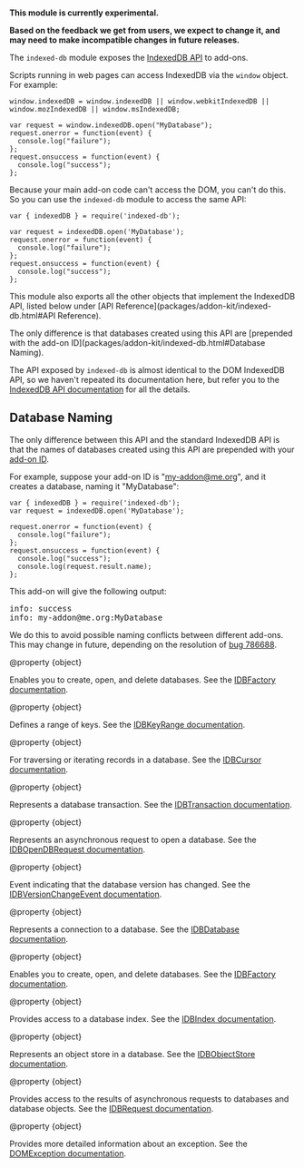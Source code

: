 <!-- This Source Code Form is subject to the terms of the Mozilla Public
   - License, v. 2.0. If a copy of the MPL was not distributed with this
   - file, You can obtain one at http://mozilla.org/MPL/2.0/. -->

<div class="experimental">
<br>

**This module is currently experimental.**

**Based on the feedback we get from users, we expect to change it,
and may need to make incompatible changes in future releases.**

</div>

The `indexed-db` module exposes the
[IndexedDB API](https://developer.mozilla.org/en-US/docs/IndexedDB)
to add-ons.

Scripts running in web pages can access IndexedDB via the `window` object.
For example:

    window.indexedDB = window.indexedDB || window.webkitIndexedDB || window.mozIndexedDB || window.msIndexedDB;

    var request = window.indexedDB.open("MyDatabase");
    request.onerror = function(event) {
      console.log("failure");
    };
    request.onsuccess = function(event) {
      console.log("success");
    };

Because your main add-on code can't access the DOM, you can't do this.
So you can use the `indexed-db` module to access the same API:

    var { indexedDB } = require('indexed-db');

    var request = indexedDB.open('MyDatabase');
    request.onerror = function(event) {
      console.log("failure");
    };
    request.onsuccess = function(event) {
      console.log("success");
    };

This module also exports all the other objects that implement
the IndexedDB API, listed below under
[API Reference](packages/addon-kit/indexed-db.html#API Reference).

<span class="aside">
The only difference is that databases created using this API are
[prepended with the add-on ID](packages/addon-kit/indexed-db.html#Database Naming).
</span>

The API exposed by `indexed-db` is almost identical to the DOM IndexedDB API,
so we haven't repeated its documentation here, but refer you to the
[IndexedDB API documentation](https://developer.mozilla.org/en-US/docs/IndexedDB)
for all the details.

## Database Naming ##

The only difference between this API and the standard IndexedDB API is that
the names of databases created using this API are prepended with your
[add-on ID](dev-guide/guides/program-id.html).

For example, suppose your add-on ID is "my-addon@me.org", and it creates
a database, naming it "MyDatabase":

    var { indexedDB } = require('indexed-db');
    var request = indexedDB.open('MyDatabase');

    request.onerror = function(event) {
      console.log("failure");
    };
    request.onsuccess = function(event) {
      console.log("success");
      console.log(request.result.name);
    };

This add-on will give the following output:

<pre>
info: success
info: my-addon@me.org:MyDatabase
</pre>

We do this to avoid possible naming conflicts between different add-ons.
This may change in future, depending on the resolution of
[bug 786688](https://bugzilla.mozilla.org/show_bug.cgi?id=786688).

<api name="indexedDB">
@property {object}

Enables you to create, open, and delete databases.
See the [IDBFactory documentation](https://developer.mozilla.org/en-US/docs/IndexedDB/IDBFactory).
</api>

<api name="IDBKeyRange">
@property {object}

Defines a range of keys.
See the [IDBKeyRange documentation](https://developer.mozilla.org/en-US/docs/IndexedDB/IDBKeyRange).
</api>

<api name="IDBCursor">
@property {object}

For traversing or iterating records in a database.
See the [IDBCursor documentation](https://developer.mozilla.org/en-US/docs/IndexedDB/IDBCursor).

</api>

<api name="IDBTransaction">
@property {object}

Represents a database transaction.
See the [IDBTransaction documentation](https://developer.mozilla.org/en-US/docs/IndexedDB/IDBTransaction).
</api>

<api name="IDBOpenDBRequest">
@property {object}

Represents an asynchronous request to open a database.
See the [IDBOpenDBRequest documentation](https://developer.mozilla.org/en-US/docs/IndexedDB/IDBOpenDBRequest).
</api>

<api name="IDBVersionChangeEvent">
@property {object}

Event indicating that the database version has changed.
See the [IDBVersionChangeEvent documentation](https://developer.mozilla.org/en-US/docs/IndexedDB/IDBVersionChangeEvent).
</api>

<api name="IDBDatabase">
@property {object}

Represents a connection to a database.
See the [IDBDatabase documentation](https://developer.mozilla.org/en-US/docs/IndexedDB/IDBDatabase).
</api>

<api name="IDBFactory">
@property {object}

Enables you to create, open, and delete databases.
See the [IDBFactory documentation](https://developer.mozilla.org/en-US/docs/IndexedDB/IDBFactory).
</api>

<api name="IDBIndex">
@property {object}

Provides access to a database index.
See the [IDBIndex documentation](https://developer.mozilla.org/en-US/docs/IndexedDB/IDBIndex).
</api>

<api name="IDBObjectStore">
@property {object}

Represents an object store in a database.
See the [IDBObjectStore documentation](https://developer.mozilla.org/en-US/docs/IndexedDB/IDBObjectStore).
</api>

<api name="IDBRequest">
@property {object}

Provides access to the results of asynchronous requests to databases
and database objects.
See the [IDBRequest documentation](https://developer.mozilla.org/en-US/docs/IndexedDB/IDBRequest).
</api>

<api name="DOMException">
@property {object}

Provides more detailed information about an exception.
See the [DOMException documentation](https://developer.mozilla.org/en-US/docs/DOM/DOMException).
</api>
